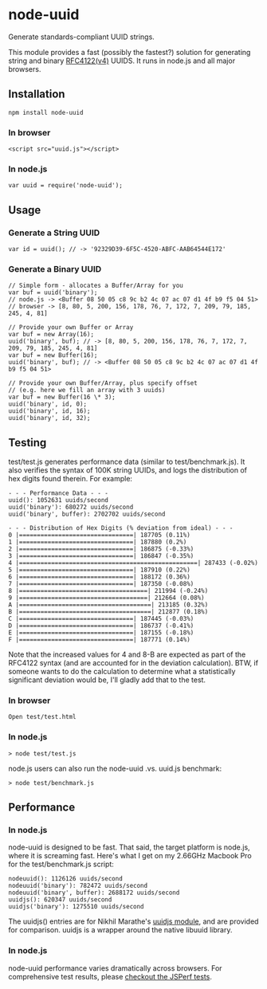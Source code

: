 # node-uuid

Generate standards-compliant UUID strings.

This module provides a fast (possibly the fastest?) solution for generating string and binary [RFC4122(v4)](http://www.ietf.org/rfc/rfc4122.txt) UUIDS.  It runs in node.js and all major browsers.

## Installation

    npm install node-uuid

### In browser

    <script src="uuid.js"></script>

### In node.js

    var uuid = require('node-uuid');

## Usage

### Generate a String UUID

    var id = uuid(); // -> '92329D39-6F5C-4520-ABFC-AAB64544E172'

### Generate a Binary UUID

    // Simple form - allocates a Buffer/Array for you
    var buf = uuid('binary');
    // node.js -> <Buffer 08 50 05 c8 9c b2 4c 07 ac 07 d1 4f b9 f5 04 51>
    // browser -> [8, 80, 5, 200, 156, 178, 76, 7, 172, 7, 209, 79, 185, 245, 4, 81]

    // Provide your own Buffer or Array
    var buf = new Array(16);
    uuid('binary', buf); // -> [8, 80, 5, 200, 156, 178, 76, 7, 172, 7, 209, 79, 185, 245, 4, 81]
    var buf = new Buffer(16);
    uuid('binary', buf); // -> <Buffer 08 50 05 c8 9c b2 4c 07 ac 07 d1 4f b9 f5 04 51>

    // Provide your own Buffer/Array, plus specify offset
    // (e.g. here we fill an array with 3 uuids)
    var buf = new Buffer(16 \* 3);
    uuid('binary', id, 0);
    uuid('binary', id, 16);
    uuid('binary', id, 32);

## Testing

test/test.js generates performance data (similar to test/benchmark.js). It also verifies the syntax of 100K string UUIDs, and logs the distribution of hex digits found therein.  For example:

    - - - Performance Data - - -
    uuid(): 1052631 uuids/second
    uuid('binary'): 680272 uuids/second
    uuid('binary', buffer): 2702702 uuids/second

    - - - Distribution of Hex Digits (% deviation from ideal) - - -
    0 |================================| 187705 (0.11%)
    1 |================================| 187880 (0.2%)
    2 |================================| 186875 (-0.33%)
    3 |================================| 186847 (-0.35%)
    4 |==================================================| 287433 (-0.02%)
    5 |================================| 187910 (0.22%)
    6 |================================| 188172 (0.36%)
    7 |================================| 187350 (-0.08%)
    8 |====================================| 211994 (-0.24%)
    9 |====================================| 212664 (0.08%)
    A |=====================================| 213185 (0.32%)
    B |=====================================| 212877 (0.18%)
    C |================================| 187445 (-0.03%)
    D |================================| 186737 (-0.41%)
    E |================================| 187155 (-0.18%)
    F |================================| 187771 (0.14%)

Note that the increased values for 4 and 8-B are expected as part of the RFC4122 syntax (and are accounted for in the deviation calculation). BTW, if someone wants to do the calculation to determine what a statistically significant deviation would be, I'll gladly add that to the test.

### In browser

    Open test/test.html

### In node.js

    > node test/test.js

node.js users can also run the node-uuid .vs. uuid.js benchmark:

    > node test/benchmark.js

## Performance

### In node.js

node-uuid is designed to be fast.  That said, the target platform is node.js, where it is screaming fast.  Here's what I get on my 2.66GHz Macbook Pro for the test/benchmark.js script:

    nodeuuid(): 1126126 uuids/second
    nodeuuid('binary'): 782472 uuids/second
    nodeuuid('binary', buffer): 2688172 uuids/second
    uuidjs(): 620347 uuids/second
    uuidjs('binary'): 1275510 uuids/second

The uuidjs() entries are for Nikhil Marathe's [uuidjs module](https://bitbucket.org/nikhilm/uuidjs), and are provided for comparison.  uuidjs is a wrapper around the native libuuid library.

### In node.js

node-uuid performance varies dramatically across browsers.  For comprehensive test results, please [checkout the JSPerf tests](http://jsperf.com/node-uuid-performance).
